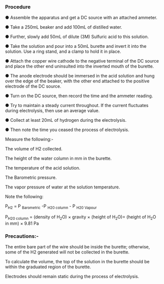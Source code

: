 ### Procedure
●	Assemble the apparatus and get a DC source with an attached ammeter.

●	Take a 250mL beaker and add 100mL of distilled water.

●	Further, slowly add 50mL of dilute (3M) Sulfuric acid to this solution.

●	Take the solution and pour into a 50mL burette and invert it into the solution. Use a ring stand, and a clamp to hold it in place.

●	Attach the copper wire cathode to the negative terminal of the DC source and place the other end uninsulted into the inverted mouth of the burette.

●	The anode electrode should be immersed in the acid solution and hung over the edge of the beaker, with the other end attached to the positive electrode of the DC source.

●	Turn on the DC source, then record the time and the ammeter reading.

●	Try to maintain a steady current throughout. If the current fluctuates during electrolysis, then use an average value.

●	Collect at least 20mL of hydrogen during the electrolysis.

●	Then note the time you ceased the process of electrolysis.

Measure the following:-

The volume of H2 collected.

The height of the water column in mm in the burette.

The temperature of the acid solution.

The Barometric pressure.

The vapor pressure of water at the solution temperature.

Note the following:

P<sub>H2</sub> = P <sub>Barometric</sub>  -P <sub>H20 column</sub> - P <sub>H20 Vapour</sub>
	
P<sub>H20 column</sub>  = (density of H<sub>2</sub>O) × gravity × (height of H<sub>2</sub>O)= (height of H<sub>2</sub>O in mm) × 9.81 Pa

### Precautions:- 

The entire bare part of the wire should be inside the burette; otherwise, some of the H2 generated will not be collected in the burette.

To calculate the volume, the top of the solution in the burette should be within the graduated region of the burette.

Electrodes should remain static during the process of electrolysis.


